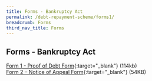 ```yaml
---
title: Forms - Bankruptcy Act
permalink: /debt-repayment-scheme/forms1/
breadcrumb: Forms
third_nav_title: Forms
---
```

Forms - Bankruptcy Act
---
[Form 1 - Proof of Debt Form](/files/Form1-ProofofDebtForm.pdf){:target="_blank"} (114kb)<br>
[Form 2 – Notice of Appeal Form](/files/(041023)formdrs2noticeofappealform.pdf){:target="_blank"} (54KB)<br>